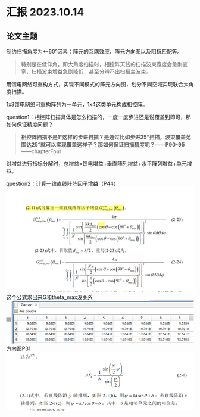 # 汇报 2023.10.14

## 论文主题

制约扫描角度为+-60°因素：阵元的互耦效应、阵元方向图以及阻抗匹配等。
>特别是在低仰角，即大角度扫描时，相控阵天线的扫描波束宽度会急剧变宽，扫描波束增益急剧降低，甚至分辨不出扫描主波束。

用馈电网络可重构方式，实现不同模式的阵元方向图，划分不同空域实现联合大角度扫描。
 
 1x3馈电网络可重构阵列为一单元，1x4这类单元构成相控阵。
 
 question1：相控阵扫描具体是怎么扫描的，一度一度步进还是说覆盖到即可，那如何保证精度问题？
  >**相控阵扫描不是1°这样的步进扫描？是通过比如步进25°扫描，波束覆盖范围达25°就可以实现覆盖这样子？那如何保证扫描精度呢？——P90-95**  ——chapterFour

对增益进行指标分解时，总增益=馈电增益+垂直阵列增益+水平阵列增益+单元增益。

question2：计算一维直线阵阵因子增益（P44）
![计算一维直线阵阵因子增益](/imgs/2023-10-14/KxCIpxvaibYnxu1o.png)
这个公式求出来G和theta_max没关系
![输入图片说明](/imgs/2023-10-14/hoELi8QI7se8YjUQ.jpeg)
方向图P31
![方向图](/imgs/2023-10-14/FLW79GZqt2IoYS9q.png)

<!--stackedit_data:
eyJoaXN0b3J5IjpbLTE5NDkwMDc1MTksLTk1NzU2Mjk2Nl19
-->